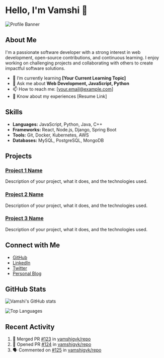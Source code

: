 # Hello, I'm Vamshi 👋

<!-- Replace with your own image or avatar -->
![Profile Banner](https://user-images.githubusercontent.com/your-avatar.png)

## About Me

I'm a passionate software developer with a strong interest in web development, open-source contributions, and continuous learning. I enjoy working on challenging projects and collaborating with others to create impactful software solutions.

- 🌱 I’m currently learning **[Your Current Learning Topic]**
- 💬 Ask me about **Web Development, JavaScript, Python**
- 📫 How to reach me: [your.email@example.com]
- 📄 Know about my experiences [Resume Link]

## Skills

- **Languages:** JavaScript, Python, Java, C++
- **Frameworks:** React, Node.js, Django, Spring Boot
- **Tools:** Git, Docker, Kubernetes, AWS
- **Databases:** MySQL, PostgreSQL, MongoDB

## Projects

### [Project 1 Name](https://github.com/vamshigvk/project1)
Description of your project, what it does, and the technologies used.

### [Project 2 Name](https://github.com/vamshigvk/project2)
Description of your project, what it does, and the technologies used.

### [Project 3 Name](https://github.com/vamshigvk/project3)
Description of your project, what it does, and the technologies used.

## Connect with Me

- [GitHub](https://github.com/vamshigvk)
- [LinkedIn](https://linkedin.com/in/your-profile)
- [Twitter](https://twitter.com/your-profile)
- [Personal Blog](https://yourblog.com)

## GitHub Stats

<!-- GitHub Stats -->
![Vamshi's GitHub stats](https://github-readme-stats.vercel.app/api?username=vamshigvk&show_icons=true&theme=radical)

<!-- Top Languages -->
![Top Languages](https://github-readme-stats.vercel.app/api/top-langs/?username=vamshigvk&layout=compact&theme=radical)

## Recent Activity

<!-- GitHub Activity -->
<!--START_SECTION:activity-->
1. 🎉 Merged PR [#123](https://github.com/vamshigvk/repo/pull/123) in [vamshigvk/repo](https://github.com/vamshigvk/repo)
2. 💪 Opened PR [#124](https://github.com/vamshigvk/repo/pull/124) in [vamshigvk/repo](https://github.com/vamshigvk/repo)
3. 🗣 Commented on [#125](https://github.com/vamshigvk/repo/issues/125) in [vamshigvk/repo](https://github.com/vamshigvk/repo)
<!--END_SECTION:activity-->

<!-- Optional: Add a footer if necessary -->
